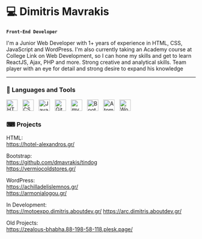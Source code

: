 # 💻 Dimitris Mavrakis

**`Front-End Developer`**


I'm a Junior Web Developer with 1+ years of experience in HTML, CSS, JavaScript and WordPress. I'm also currently taking an Academy course at College Link on Web Development, so I can hone my skills and get to learn ReactJS, Ajax, PHP and more.
Strong creative and analytical skills. Team player with an eye for detail and strong desire to expand his knowledge

---

### 🧰 Languages and Tools

<img align="left" alt="HTML" width="30px" style="padding-right:10px;" src="https://cdn.jsdelivr.net/gh/devicons/devicon/icons/html5/html5-plain.svg" />
<img align="left" alt="CSS" width="30px" style="padding-right:10px;" src="https://cdn.jsdelivr.net/gh/devicons/devicon/icons/css3/css3-plain.svg" />
<img align="left" alt="JavaScript" width="30px" style="padding-right:10px;" src="https://cdn.jsdelivr.net/gh/devicons/devicon/icons/javascript/javascript-plain.svg" />
<img align="left" alt="GitHub" width="30px" style="padding-right:10px;" src="https://cdn.jsdelivr.net/gh/devicons/devicon/icons/github/github-original.svg" />
<img align="left" alt="mySQL" width="30px" style="padding-right:10px;" src="https://cdn.jsdelivr.net/gh/devicons/devicon/icons/mysql/mysql-original-wordmark.svg" />
<img align="left" alt="Bootstrap" width="30px" style="padding-right:10px;" src="https://cdn.jsdelivr.net/gh/devicons/devicon/icons/bootstrap/bootstrap-original.svg" />
<img align="left" alt="Atom" width="30px" style="padding-right:10px;" src="https://cdn.jsdelivr.net/gh/devicons/devicon/icons/atom/atom-original.svg" />
<img align="left" alt="WordPress" width="30px" style="padding-right:10px;" src="https://cdn.jsdelivr.net/gh/devicons/devicon/icons/wordpress/wordpress-plain.svg" />
<br />

#

### ⌨ Projects

HTML:<br>
https://hotel-alexandros.gr/
<br>

Bootstrap:<br>
https://github.com/dmavrakis/tindog
<br>
https://vermiocoldstores.gr/
<br>

WordPress:<br>
https://achilladelislemnos.gr/
<br>
https://armonialogou.gr/
<br>

In Development:<br>
https://motoexpo.dimitris.aboutdev.gr/
https://arc.dimitris.aboutdev.gr/

Old Projects:<br>
https://zealous-bhabha.88-198-58-118.plesk.page/

#

